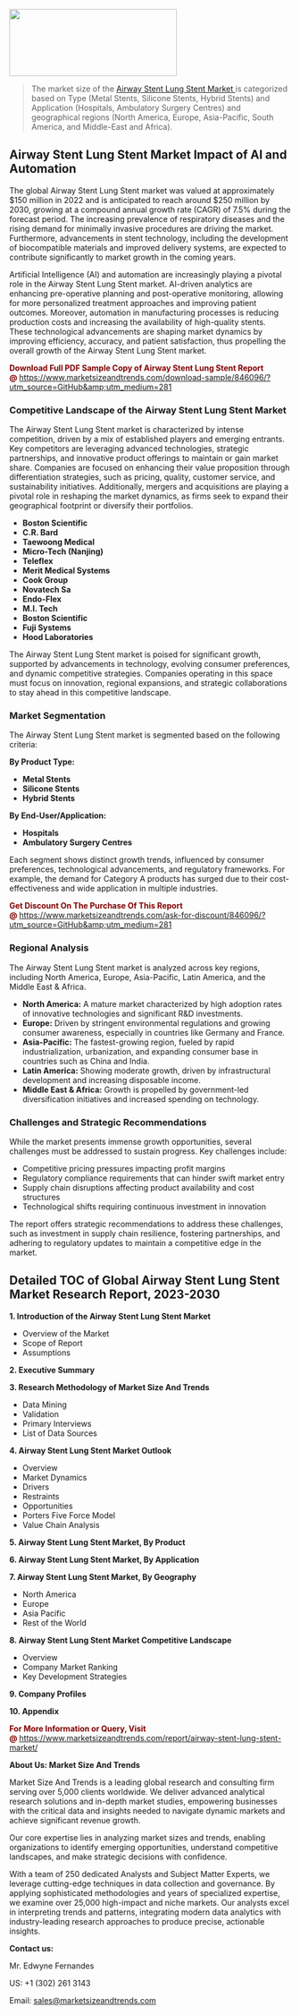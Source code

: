 <img src="https://100x100musica.es/wp-content/uploads/2024/12/Verified-Market-Reports-4-300x120.jpg" alt="" width="300" height="120" class="alignnone size-medium wp-image-100382" /><blockquote><p>The market size of the <a href="https://www.marketsizeandtrends.com/download-sample/846096/?utm_source=GitHub&amp;utm_medium=281" target="_blank">Airway Stent Lung Stent Market </a>is categorized based on Type (Metal Stents, Silicone Stents, Hybrid Stents) and Application (Hospitals, Ambulatory Surgery Centres) and geographical regions (North America, Europe, Asia-Pacific, South America, and Middle-East and Africa).</p></blockquote><p><h2>Airway Stent Lung Stent Market Impact of AI and Automation</h2><p>The global Airway Stent Lung Stent market was valued at approximately $150 million in 2022 and is anticipated to reach around $250 million by 2030, growing at a compound annual growth rate (CAGR) of 7.5% during the forecast period. The increasing prevalence of respiratory diseases and the rising demand for minimally invasive procedures are driving the market. Furthermore, advancements in stent technology, including the development of biocompatible materials and improved delivery systems, are expected to contribute significantly to market growth in the coming years.</p><p>Artificial Intelligence (AI) and automation are increasingly playing a pivotal role in the Airway Stent Lung Stent market. AI-driven analytics are enhancing pre-operative planning and post-operative monitoring, allowing for more personalized treatment approaches and improving patient outcomes. Moreover, automation in manufacturing processes is reducing production costs and increasing the availability of high-quality stents. These technological advancements are shaping market dynamics by improving efficiency, accuracy, and patient satisfaction, thus propelling the overall growth of the Airway Stent Lung Stent market.</p></p><p><strong><span style="color: #800000;">Download Full PDF Sample Copy of Airway Stent Lung Stent Report @</span>&nbsp;</strong><a href="https://www.marketsizeandtrends.com/download-sample/846096/?utm_source=GitHub&amp;utm_medium=281">https://www.marketsizeandtrends.com/download-sample/846096/?utm_source=GitHub&amp;utm_medium=281</a></p><h3>Competitive Landscape of the Airway Stent Lung Stent Market</h3><p>The Airway Stent Lung Stent market is characterized by intense competition, driven by a mix of established players and emerging entrants. Key competitors are leveraging advanced technologies, strategic partnerships, and innovative product offerings to maintain or gain market share. Companies are focused on enhancing their value proposition through differentiation strategies, such as pricing, quality, customer service, and sustainability initiatives. Additionally, mergers and acquisitions are playing a pivotal role in reshaping the market dynamics, as firms seek to expand their geographical footprint or diversify their portfolios.</p><p><strong><p><ul><li>Boston Scientific </li><li> C.R. Bard </li><li> Taewoong Medical </li><li> Micro-Tech (Nanjing) </li><li> Teleflex </li><li> Merit Medical Systems </li><li> Cook Group </li><li> Novatech Sa </li><li> Endo-Flex </li><li> M.I. Tech </li><li> Boston Scientific </li><li> Fuji Systems </li><li> Hood Laboratories</p></li></ul></p></strong></p><p>The Airway Stent Lung Stent market is poised for significant growth, supported by advancements in technology, evolving consumer preferences, and dynamic competitive strategies. Companies operating in this space must focus on innovation, regional expansions, and strategic collaborations to stay ahead in this competitive landscape.</p><h3>Market Segmentation</h3><p>The Airway Stent Lung Stent market is segmented based on the following criteria:</p><p><strong>By Product Type:</strong></p><p><strong><p><ul><li>Metal Stents </li><li> Silicone Stents </li><li> Hybrid Stents</p></li></ul></p></strong></p><p><strong>By End-User/Application:</strong></p><p><strong><p><ul><li>Hospitals </li><li> Ambulatory Surgery Centres</p></li></ul></p></strong></p><p>Each segment shows distinct growth trends, influenced by consumer preferences, technological advancements, and regulatory frameworks. For example, the demand for Category A products has surged due to their cost-effectiveness and wide application in multiple industries.</p><p><strong><span style="color: #800000;">Get Discount On The Purchase Of This Report @&nbsp;</span></strong><a href="https://www.marketsizeandtrends.com/ask-for-discount/846096/?utm_source=GitHub&amp;utm_medium=281">https://www.marketsizeandtrends.com/ask-for-discount/846096/?utm_source=GitHub&amp;utm_medium=281</a></p><h3>Regional Analysis</h3><p>The Airway Stent Lung Stent market is analyzed across key regions, including North America, Europe, Asia-Pacific, Latin America, and the Middle East &amp; Africa.</p><ul><li><strong>North America:</strong> A mature market characterized by high adoption rates of innovative technologies and significant R&amp;D investments.</li><li><strong>Europe:</strong> Driven by stringent environmental regulations and growing consumer awareness, especially in countries like Germany and France.</li><li><strong>Asia-Pacific:</strong> The fastest-growing region, fueled by rapid industrialization, urbanization, and expanding consumer base in countries such as China and India.</li><li><strong>Latin America:</strong> Showing moderate growth, driven by infrastructural development and increasing disposable income.</li><li><strong>Middle East &amp; Africa:</strong> Growth is propelled by government-led diversification initiatives and increased spending on technology.</li></ul><h3>Challenges and Strategic Recommendations</h3><p>While the market presents immense growth opportunities, several challenges must be addressed to sustain progress. Key challenges include:</p><ul><li>Competitive pricing pressures impacting profit margins</li><li>Regulatory compliance requirements that can hinder swift market entry</li><li>Supply chain disruptions affecting product availability and cost structures</li><li>Technological shifts requiring continuous investment in innovation</li></ul><p>The report offers strategic recommendations to address these challenges, such as investment in supply chain resilience, fostering partnerships, and adhering to regulatory updates to maintain a competitive edge in the market.</p><h2>Detailed TOC of Global Airway Stent Lung Stent Market Research Report, 2023-2030</h2><p><strong>1. Introduction of the Airway Stent Lung Stent Market</strong></p><ul><li>Overview of the Market</li><li>Scope of Report</li><li>Assumptions&nbsp;</li></ul><p><strong>2. Executive Summary</strong></p><p><strong>3. Research Methodology of <strong>Market Size And Trends</strong></strong></p><ul><li>Data Mining</li><li>Validation</li><li>Primary Interviews</li><li>List of Data Sources&nbsp;</li></ul><p><strong>4. Airway Stent Lung Stent Market Outlook</strong></p><ul><li>Overview</li><li>Market Dynamics</li><li>Drivers</li><li>Restraints</li><li>Opportunities</li><li>Porters Five Force Model</li><li>Value Chain Analysis&nbsp;</li></ul><p><strong>5. Airway Stent Lung Stent Market, By Product</strong></p><p><strong>6. Airway Stent Lung Stent Market, By Application</strong></p><p><strong>7. Airway Stent Lung Stent Market, By Geography</strong></p><ul><li>North America</li><li>Europe</li><li>Asia Pacific</li><li>Rest of the World&nbsp;</li></ul><p><strong>8. Airway Stent Lung Stent Market Competitive Landscape</strong></p><ul><li>Overview</li><li>Company Market Ranking</li><li>Key Development Strategies&nbsp;</li></ul><p><strong>9. Company Profiles</strong></p><p><strong>10. Appendix</strong></p><p><strong><span style="color: #800000;">For More Information or Query, Visit @&nbsp;</span></strong><a href="https://www.marketsizeandtrends.com/report/airway-stent-lung-stent-market/">https://www.marketsizeandtrends.com/report/airway-stent-lung-stent-market/</a></p><p></p><p><strong>About Us:&nbsp;Market Size And Trends</strong></p><p>Market Size And Trends&nbsp;is a leading global research and consulting firm serving over 5,000 clients worldwide. We deliver advanced analytical research solutions and in-depth market studies, empowering businesses with the critical data and insights needed to navigate dynamic markets and achieve significant revenue growth.</p><p>Our core expertise lies in analyzing market sizes and trends, enabling organizations to identify emerging opportunities, understand competitive landscapes, and make strategic decisions with confidence.</p><p>With a team of 250 dedicated Analysts and Subject Matter Experts, we leverage cutting-edge techniques in data collection and governance. By applying sophisticated methodologies and years of specialized expertise, we examine over 25,000 high-impact and niche markets. Our analysts excel in interpreting trends and patterns, integrating modern data analytics with industry-leading research approaches to produce precise, actionable insights.</p><p><strong>Contact us:</strong></p><p>Mr. Edwyne Fernandes</p><p>US: +1 (302) 261 3143</p><p>Email: <a href="mailto:sales@marketsizeandtrends.com">sales@marketsizeandtrends.com</a>&nbsp;</p>
